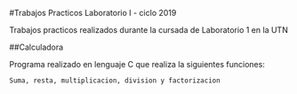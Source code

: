 #Trabajos Practicos Laboratorio I - ciclo 2019

Trabajos practicos realizados durante la cursada de Laboratorio 1 en la UTN

##Calculadora

Programa realizado en lenguaje C que realiza la siguientes funciones:

```
Suma, resta, multiplicacion, division y factorizacion
```